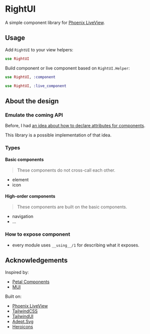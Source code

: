 # RightUI

A simple component library for [Phoenix LiveView](https://github.com/phoenixframework/phoenix_live_view).

## Usage

Add `RightUI` to your view helpers:

```elixir
use RightUI
```

Build component or live component based on `RightUI.Helper`:

```elixir
use RightUI, :component
```

```elixir
use RightUI, :live_component
```

## About the design

### Emulate the coming API

Before, I had [an idea about how to declare attributes for components](https://github.com/petalframework/petal_components/issues/27).

This library is a possible implementation of that idea.

### Types

#### Basic components

> These components do not cross-call each other.

- element
- icon

#### High-order components

> These components are built on the basic components.

- navigation
- ...

### How to expose component

- every module uses `__using__/1` for describing what it exposes.

## Acknowledgements

Inspired by:

- [Petal Components](https://github.com/petalframework/petal_components)
- [MUI](https://mui.com/)

Built on:

- [Phoenix LiveView](https://github.com/phoenixframework/phoenix_live_view)
- [TailwindCSS](https://tailwindcss.com/)
- [TailwindUI](https://tailwindui.com/)
- [Adept.Svg](https://github.com/adept-bits/adept_svg)
- [Heroicons](https://heroicons.com/)
